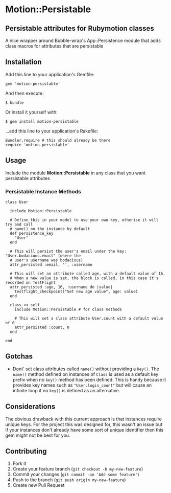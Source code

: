 # Motion::Persistable

## Persistable attributes for Rubymotion classes

A nice wrapper around Bubble-wrap's App::Persistence module that adds class macros for attributes that are persistable

## Installation

Add this line to your application's Gemfile:

    gem 'motion-persistable'

And then execute:

    $ bundle


Or install it yourself with:

    $ gem install motion-persistable

...add this line to your application's Rakefile:
    
    Bundler.require # this should already be there
    require 'motion-persistable'


## Usage

Include the module **Motion::Persistable** in any class that you want persistable attributes

### Persistable Instance Methods

    class User
  
      include Motion::Persistable
  
      # Define this in your model to use your own key, otherise it will try and call 
      # name() on the instance by default
      def persistence_key
        "User"
      end
      
      # This will persist the user's email under the key: "User.bodacious.email" (where the
      # user's username was bodacious)
      attr_persisted :email, '', :username

      # This will set an attribute called age, with a default value of 16.
      # When a new value is set, the block is called, in this case it's recorded on TestFlight
      attr_persisted :age, 16, :username do |value|
        testflight_checkpoint("Set new age value", age: value)
      end
  
      class << self 
        include Motion::Persistable # for class methods

        # This will set a class attribute User.count with a default value of 0
        attr_persisted :count, 0
      end
  
    end
  
## Gotchas

* Dont' set class attributes called `name()` without providing a `key()`. The `name()` method defined on instances of `Class` is used as a default key prefix when no `key()` method has been defined. This is handy because it provides key names such as `"User.login_count"` but will cause an infinite loop if no `key()` is defined as an alternative.

## Considerations

The obvious drawback with this current approach is that instances require unique keys.
For the project this was designed for, this wasn't an issue but if your instances don't 
already have some sort of unique identifier then this gem might not be best for you.

## Contributing

1. Fork it
2. Create your feature branch (`git checkout -b my-new-feature`)
3. Commit your changes (`git commit -am 'Add some feature'`)
4. Push to the branch (`git push origin my-new-feature`)
5. Create new Pull Request
